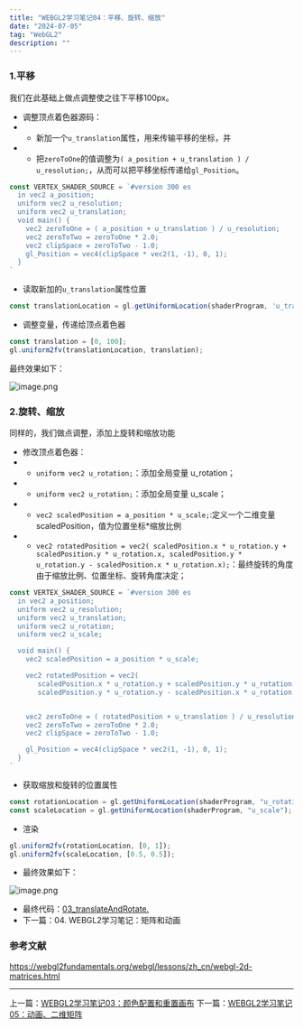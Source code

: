 ```yaml
---
title: "WEBGL2学习笔记04：平移、旋转、缩放"
date: "2024-07-05"
tag: "WebGL2"
description: ""
---
```


### 1.平移

我们在此基础上做点调整使之往下平移100px。

- 调整顶点着色器源码：
- - 新加一个`u_translation`属性，用来传输平移的坐标，并
- - 把`zeroToOne`的值调整为`( a_position + u_translation ) / u_resolution;`，从而可以把平移坐标传递给`gl_Position`。

```js
const VERTEX_SHADER_SOURCE = `#version 300 es
  in vec2 a_position;
  uniform vec2 u_resolution;
  uniform vec2 u_translation;
  void main() {
    vec2 zeroToOne = ( a_position + u_translation ) / u_resolution;
    vec2 zeroToTwo = zeroToOne * 2.0;
    vec2 clipSpace = zeroToTwo - 1.0;
    gl_Position = vec4(clipSpace * vec2(1, -1), 0, 1);
  }
`
```

- 读取新加的`u_translation`属性位置

```js
const translationLocation = gl.getUniformLocation(shaderProgram, 'u_translation');
```

- 调整变量，传递给顶点着色器

```js
const translation = [0, 100];
gl.uniform2fv(translationLocation, translation);
```

最终效果如下：

![image.png](/images/posts/013-01.png)

### 2.旋转、缩放

同样的，我们做点调整，添加上旋转和缩放功能

- 修改顶点着色器：
- - `uniform vec2 u_rotation;`：添加全局变量 u_rotation；
- - `uniform vec2 u_rotation;`：添加全局变量 u_scale；
- - `vec2 scaledPosition = a_position * u_scale;`:定义一个二维变量scaledPosition，值为位置坐标\*缩放比例
- - `vec2 rotatedPosition = vec2(
scaledPosition.x * u_rotation.y + scaledPosition.y * u_rotation.x,
scaledPosition.y * u_rotation.y - scaledPosition.x * u_rotation.x);`：最终旋转的角度由于缩放比例、位置坐标、旋转角度决定；

```js
const VERTEX_SHADER_SOURCE = `#version 300 es
  in vec2 a_position;
  uniform vec2 u_resolution;
  uniform vec2 u_translation;
  uniform vec2 u_rotation;
  uniform vec2 u_scale;

  void main() {
    vec2 scaledPosition = a_position * u_scale;

    vec2 rotatedPosition = vec2(
       scaledPosition.x * u_rotation.y + scaledPosition.y * u_rotation.x,
       scaledPosition.y * u_rotation.y - scaledPosition.x * u_rotation.x);


    vec2 zeroToOne = ( rotatedPosition + u_translation ) / u_resolution;
    vec2 zeroToTwo = zeroToOne * 2.0;
    vec2 clipSpace = zeroToTwo - 1.0;

    gl_Position = vec4(clipSpace * vec2(1, -1), 0, 1);
  }
`
```

- 获取缩放和旋转的位置属性

```js
const rotationLocation = gl.getUniformLocation(shaderProgram, "u_rotation");
const scaleLocation = gl.getUniformLocation(shaderProgram, "u_scale");
```

- 渲染

```js
gl.uniform2fv(rotationLocation, [0, 1]);
gl.uniform2fv(scaleLocation, [0.5, 0.5]);
```

- 最终效果如下：

![image.png](/images/posts/013-02.png)

- 最终代码：[03_translateAndRotate.](https://gitee.com/arvinzwt/webgl2-test/blob/master/03_translateAndRotate.html)
- 下一篇：04. WEBGL2学习笔记：矩阵和动画

### 参考文献

https://webgl2fundamentals.org/webgl/lessons/zh_cn/webgl-2d-matrices.html

---

上一篇：[WEBGL2学习笔记03：颜色配置和重置画布](/posts/post-012)
下一篇：[WEBGL2学习笔记05：动画、二维矩阵](/posts/post-014)
